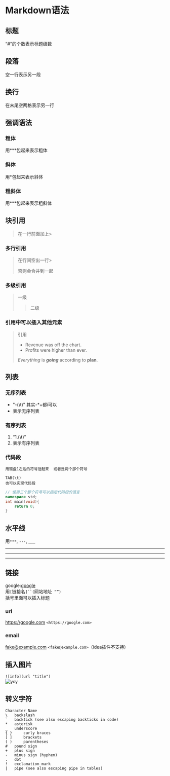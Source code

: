 # **Markdown语法**

## 标题
“#”的个数表示标题级数

## 段落
空一行表示另一段

## 换行
在末尾空两格表示另一行


## 强调语法
### 粗体
用***包起来表示粗体
### 斜体
用*包起来表示斜体
### 粗斜体
用***包起来表示粗斜体

## 块引用
> 在一行前面加上>
### 多行引用
> 在行间空出一行>
>
> 否则会合并到一起
### 多级引用
> 一级
>
>> 二级
### 引用中可以插入其他元素
> 引用
>
> - Revenue was off the chart.
> - Profits were higher than ever.
>
> *Everything* is ***going*** according to **plan**.

## 列表
### 无序列表
-   "-(\t)"  其实-*+都i可以
-   表示无序列表
### 有序列表
 1. “1.(\t)”
 1. 表示有序列表
 
 ### 代码段

 ``
用键盘1左边的符号括起来 
或者是两个那个符号
 ``
 
    
    TAB(\t)
    也可以实现代码段

```c++
// 使用三个那个符号可以指定代码段的语言
namespace std;
int main(void){
    return 0;
}
```

## 水平线
用`***`, `---`, `___`
***
---
___

## 链接
google:[google](www.google.com"谷歌"")  
用`[`链接名`]``(`网站地址` “”)`  
括号里面可以插入标题  
### url
<https://google.com> ``<https://google.com>``
### email
<fake@example.com>  ``<fake@example.com>``（idea插件不支持）

## 插入图片
``
![info](url "title")
``  
![ycy](https://tse1-mm.cn.bing.net/th?id=OIP.4DwwDTw1xMGyo63lM9niBgHaMx&w=120&h=160&c=8&rs=1&qlt=90&dpr=1.25&pid=3.1&rm=2 "this is ycy")

## 转义字符
```
Character Name
\ 	backslash
` 	backtick (see also escaping backticks in code)
* 	asterisk
_ 	underscore
{ } 	curly braces
[ ] 	brackets
( ) 	parentheses
# 	pound sign
+ 	plus sign
- 	minus sign (hyphen)
. 	dot
! 	exclamation mark
| 	pipe (see also escaping pipe in tables)
```

